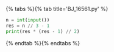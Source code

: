 {% tabs %}{% tab title='BJ_16561.py' %}

```py
n = int(input())
res = n // 3 - 1
print(res * (res - 1) // 2)
```

{% endtab %}{% endtabs %}
